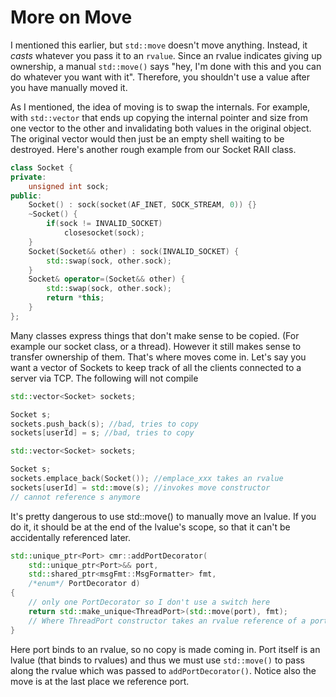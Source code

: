 # More on Move

I mentioned this earlier, but `std::move` doesn't move anything. Instead, it *casts* whatever you pass it to an `rvalue`. Since an rvalue indicates giving up ownership, a manual `std::move()` says "hey, I'm done with this and you can do whatever you want with it". Therefore, you shouldn't use a value after you have manually moved it. 

As I mentioned, the idea of moving is to swap the internals. For example, with `std::vector` that ends up copying the internal pointer and size from one vector to the other and invalidating both values in the original object. The original vector would then just be an empty shell waiting to be destroyed.
Here's another rough example from our Socket RAII class.

```C++
class Socket {
private:
    unsigned int sock;
public:
    Socket() : sock(socket(AF_INET, SOCK_STREAM, 0)) {}
    ~Socket() {
        if(sock != INVALID_SOCKET)
            closesocket(sock);
    }
    Socket(Socket&& other) : sock(INVALID_SOCKET) {
        std::swap(sock, other.sock);
    }
    Socket& operator=(Socket&& other) {
        std::swap(sock, other.sock);
        return *this;
    }
};


```

Many classes express things that don't make sense to be copied. (For example our socket class, or a thread). However it still makes sense to transfer ownership of them. That's where moves come in. Let's say you want a vector of Sockets to keep track of all the clients connected to a server via TCP. The following will not compile

```C++
std::vector<Socket> sockets;

Socket s;
sockets.push_back(s); //bad, tries to copy
sockets[userId] = s; //bad, tries to copy
```
```C++
std::vector<Socket> sockets;

Socket s;
sockets.emplace_back(Socket()); //emplace_xxx takes an rvalue
sockets[userId] = std::move(s); //invokes move constructor
// cannot reference s anymore
```

It's pretty dangerous to use std::move() to manually move an lvalue. If you do it, it should be at the end of the lvalue's scope, so that it can't be accidentally referenced later.

```C++
std::unique_ptr<Port> cmr::addPortDecorator(
    std::unique_ptr<Port>&& port, 
	std::shared_ptr<msgFmt::MsgFormatter> fmt,
	/*enum*/ PortDecorator d)
{
	// only one PortDecorator so I don't use a switch here
	return std::make_unique<ThreadPort>(std::move(port), fmt);
    // Where ThreadPort constructor takes an rvalue reference of a port unique_ptr
}
```
Here port binds to an rvalue, so no copy is made coming in. Port itself is an lvalue (that binds to rvalues) and thus we must use `std::move()` to pass along the rvalue which was passed to `addPortDecorator()`. Notice also the move is at the last place we reference port. 
